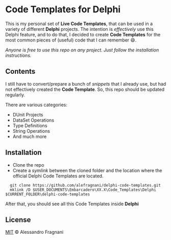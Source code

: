 # Code Templates for Delphi

This is my personal set of **Live Code Templates**, that can be used in a variety of different **Delphi** projects. The intention is _effectively_ use this Delphi feature, and to do that, I decided to create **Code Templates** for the most common pieces of (useful) code that I can remember :smile:.

_Anyone is free to use this repo on any project. Just follow the installation instructions._

## Contents

I still have to convert/prepare a bunch of _snippets_ that I already use, but had not effectively created the **Code Template**. So, this repo should be updated regularly.

There are various categories:

* DUnit Projects
* DataSet Operations
* Type Definitions
* String Operations
* And much more

## Installation

* Clone the repo 
* Create a _symlink_ between the cloned folder and the location where the official Delphi Code Templates are located. 
```
  git clone https://github.com/alefragnani/delphi-code-templates.git
  mklink /D $USER_DOCUMENTS\Embarcadero\XX.X\Code_Templates\Delphi $CURRENT_FOLDER\delphi-code-templates
```

After that, you should see all this Code Templates inside **Delphi**

## License

[MIT](LICENSE.md) &copy; Alessandro Fragnani